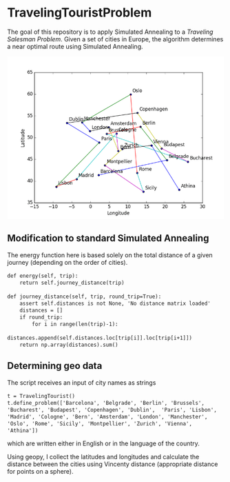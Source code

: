 # TravelingTouristProblem

The goal of this repository is to apply Simulated Annealing to a *Traveling Salesman Problem*. Given a set of cities in Europe, the algorithm determines a near optimal route using Simulated Annealing.

<p align="center">
<img src="https://raw.githubusercontent.com/JeromeBau/TravelingTouristProblem/master/animation.gif" alt='Simulated Annealing evolution of best journey estiamte'/>
</p>


## Modification to standard Simulated Annealing
The energy function here is based solely on the total distance of a given journey (depending on the order of cities). 

```
def energy(self, trip):
    return self.journey_distance(trip)

def journey_distance(self, trip, round_trip=True):
    assert self.distances is not None, 'No distance matrix loaded'
    distances = []
    if round_trip:
        for i in range(len(trip)-1):
            distances.append(self.distances.loc[trip[i]].loc[trip[i+1]])
    return np.array(distances).sum()
```


## Determining geo data
The script receives an input of city names as strings
```
t = TravelingTourist()
t.define_problem(['Barcelona', 'Belgrade', 'Berlin', 'Brussels', 'Bucharest', 'Budapest', 'Copenhagen', 'Dublin',  'Paris', 'Lisbon', 'Madrid', 'Cologne', 'Bern', 'Amsterdam', 'London', 'Manchester', 'Oslo', 'Rome', 'Sicily', 'Montpellier', 'Zurich', 'Vienna', 'Athina'])
```
which are written either in English or in the language of the country. 

Using geopy, I collect the latitudes and longitudes and calculate the distance between the cities using Vincenty distance (appropriate distance for points on a sphere).
 
